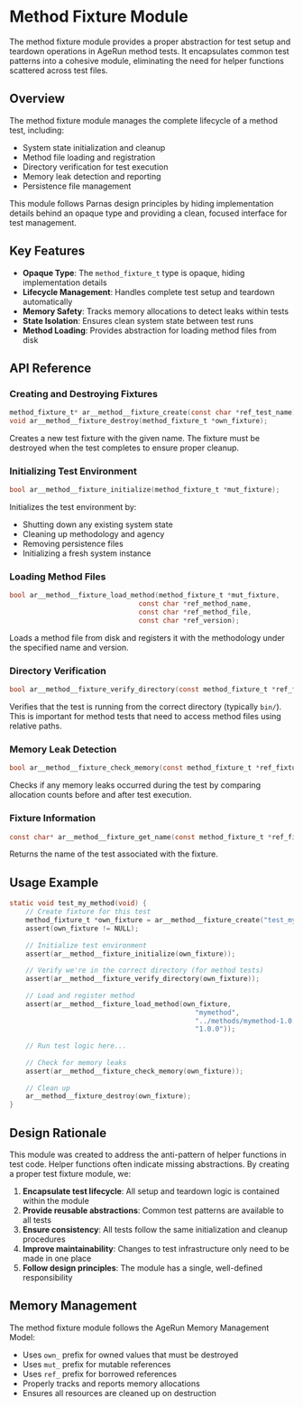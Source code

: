 # Method Fixture Module

The method fixture module provides a proper abstraction for test setup and teardown operations in AgeRun method tests. It encapsulates common test patterns into a cohesive module, eliminating the need for helper functions scattered across test files.

## Overview

The method fixture module manages the complete lifecycle of a method test, including:
- System state initialization and cleanup
- Method file loading and registration
- Directory verification for test execution
- Memory leak detection and reporting
- Persistence file management

This module follows Parnas design principles by hiding implementation details behind an opaque type and providing a clean, focused interface for test management.

## Key Features

- **Opaque Type**: The `method_fixture_t` type is opaque, hiding implementation details
- **Lifecycle Management**: Handles complete test setup and teardown automatically
- **Memory Safety**: Tracks memory allocations to detect leaks within tests
- **State Isolation**: Ensures clean system state between test runs
- **Method Loading**: Provides abstraction for loading method files from disk

## API Reference

### Creating and Destroying Fixtures

```c
method_fixture_t* ar__method__fixture_create(const char *ref_test_name);
void ar__method__fixture_destroy(method_fixture_t *own_fixture);
```

Creates a new test fixture with the given name. The fixture must be destroyed when the test completes to ensure proper cleanup.

### Initializing Test Environment

```c
bool ar__method__fixture_initialize(method_fixture_t *mut_fixture);
```

Initializes the test environment by:
- Shutting down any existing system state
- Cleaning up methodology and agency
- Removing persistence files
- Initializing a fresh system instance

### Loading Method Files

```c
bool ar__method__fixture_load_method(method_fixture_t *mut_fixture,
                                const char *ref_method_name,
                                const char *ref_method_file,
                                const char *ref_version);
```

Loads a method file from disk and registers it with the methodology under the specified name and version.

### Directory Verification

```c
bool ar__method__fixture_verify_directory(const method_fixture_t *ref_fixture);
```

Verifies that the test is running from the correct directory (typically `bin/`). This is important for method tests that need to access method files using relative paths.

### Memory Leak Detection

```c
bool ar__method__fixture_check_memory(const method_fixture_t *ref_fixture);
```

Checks if any memory leaks occurred during the test by comparing allocation counts before and after test execution.

### Fixture Information

```c
const char* ar__method__fixture_get_name(const method_fixture_t *ref_fixture);
```

Returns the name of the test associated with the fixture.

## Usage Example

```c
static void test_my_method(void) {
    // Create fixture for this test
    method_fixture_t *own_fixture = ar__method__fixture_create("test_my_method");
    assert(own_fixture != NULL);
    
    // Initialize test environment
    assert(ar__method__fixture_initialize(own_fixture));
    
    // Verify we're in the correct directory (for method tests)
    assert(ar__method__fixture_verify_directory(own_fixture));
    
    // Load and register method
    assert(ar__method__fixture_load_method(own_fixture, 
                                              "mymethod", 
                                              "../methods/mymethod-1.0.0.method",
                                              "1.0.0"));
    
    // Run test logic here...
    
    // Check for memory leaks
    assert(ar__method__fixture_check_memory(own_fixture));
    
    // Clean up
    ar__method__fixture_destroy(own_fixture);
}
```

## Design Rationale

This module was created to address the anti-pattern of helper functions in test code. Helper functions often indicate missing abstractions. By creating a proper test fixture module, we:

1. **Encapsulate test lifecycle**: All setup and teardown logic is contained within the module
2. **Provide reusable abstractions**: Common test patterns are available to all tests
3. **Ensure consistency**: All tests follow the same initialization and cleanup procedures
4. **Improve maintainability**: Changes to test infrastructure only need to be made in one place
5. **Follow design principles**: The module has a single, well-defined responsibility

## Memory Management

The method fixture module follows the AgeRun Memory Management Model:
- Uses `own_` prefix for owned values that must be destroyed
- Uses `mut_` prefix for mutable references
- Uses `ref_` prefix for borrowed references
- Properly tracks and reports memory allocations
- Ensures all resources are cleaned up on destruction